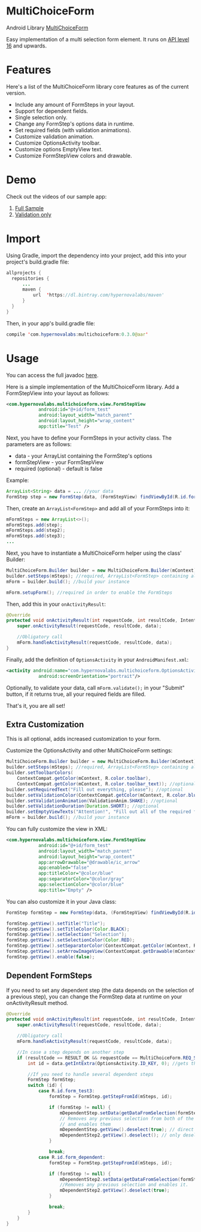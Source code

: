 # MultiChoiceForm
Android Library [MultiChoiceForm](https://github.com/lcabrales/multichoiceform)

Easy implementation of a multi selection form element.
It runs on [API level 16](https://developer.android.com/guide/topics/manifest/uses-sdk-element.html#ApiLevels)
and upwards.

# Features

Here's a list of the MultiChoiceForm library core features as of the current version.

  * Include any amount of FormSteps in your layout.
  * Support for dependent fields.
  * Single selection only.
  * Change any FormStep's options data in runtime.
  * Set required fields (with validation animations).
  * Customize validation animation.
  * Customize OptionsActivity toolbar.
  * Customize options EmptyView text.
  * Customize FormStepView colors and drawable.

# Demo

Check out the videos of our sample app:

1. [Full Sample](https://raw.githubusercontent.com/lcabrales/multichoiceform/master/screenshots/sample.mp4)
2. [Validation only](https://raw.githubusercontent.com/lcabrales/multichoiceform/master/screenshots/validation_animation.mp4)

# Import

Using Gradle, import the dependency into your project, add this into your project's build.gradle file:

```java
allprojects {
  repositories {
      ...
      maven {
          url  'https://dl.bintray.com/hypernovalabs/maven'
      }
  }
}
```

Then, in your app's build.gradle file:
```java
compile 'com.hypernovalabs:multichoiceform:0.3.0@aar'
```

# Usage

You can access the full javadoc [here](https://lcabrales.github.io/multichoiceform/javadoc/v0.3.0/).

Here is a simple implementation of the MultiChoiceForm library. Add a FormStepView into your layout as follows:

```xml
<com.hypernovalabs.multichoiceform.view.FormStepView
            android:id="@+id/form_test"
            android:layout_width="match_parent"
            android:layout_height="wrap_content"
            app:title="Test" />
```

Next, you have to define your FormSteps in your activity class. The parameters are as follows:
  * data - your ArrayList<String> containing the FormStep's options
  * formStepView - your FormStepView
  * required (optional) - default is false
  
Example:
```java
ArrayList<String> data = ... //your data
FormStep step = new FormStep(data, (FormStepView) findViewById(R.id.form_test), true);
```

Then, create an `ArrayList<FormStep>` and add all of your FormSteps into it:
```java
mFormSteps = new ArrayList<>();
mFormSteps.add(step);
mFormSteps.add(step2);
mFormSteps.add(step3);
...
```

Next, you have to instantiate a MultiChoiceForm helper using the class' Builder:

```java
MultiChoiceForm.Builder builder = new MultiChoiceForm.Builder(mContext);
builder.setSteps(mSteps); //required, ArrayList<FormStep> containing all of your FormSteps
mForm = builder.build(); //build your instance

mForm.setupForm(); //required in order to enable the FormSteps
```

Then, add this in your `onActivityResult`:
```java
@Override
protected void onActivityResult(int requestCode, int resultCode, Intent data) {
    super.onActivityResult(requestCode, resultCode, data);

    //Obligatory call
    mForm.handleActivityResult(requestCode, resultCode, data);
}
```

Finally, add the definition of `OptionsActivity` in your `AndroidManifest.xml`:
```xml
<activity android:name="com.hypernovalabs.multichoiceform.OptionsActivity"
            android:screenOrientation="portrait"/>
```

Optionally, to validate your data, call `mForm.validate();` in your "Submit" button,
if it returns true, all your required fields are filled.

That's it, you are all set!

## Extra Customization

This is all optional, adds increased customization to your form.

Customize the OptionsActivity and other MultiChoiceForm settings:

```java
MultiChoiceForm.Builder builder = new MultiChoiceForm.Builder(mContext);
builder.setSteps(mSteps); //required, ArrayList<FormStep> containing all of your FormSteps
builder.setToolbarColors(
    ContextCompat.getColor(mContext, R.color.toolbar),
    ContextCompat.getColor(mContext, R.color.toolbar_text)); //optional
builder.setRequiredText("Fill out everything, please"); //optional
builder.setValidationColor(ContextCompat.getColor(mContext, R.color.bluet)); //optional
builder.setValidationAnimation(ValidationAnim.SHAKE); //optional
builder.setValidationDuration(Duration.SHORT); //optional
builder.setEmptyViewTexts("Attention!", "Fill out all of the required fields, please"); //optional
mForm = builder.build(); //build your instance
```

You can fully customize the view in XML:

```xml
<com.hypernovalabs.multichoiceform.view.FormStepView
            android:id="@+id/form_test"
            android:layout_width="match_parent"
            android:layout_height="wrap_content"
            app:arrowDrawable="@drawable/ic_arrow"
            app:enabled="false"
            app:titleColor="@color/blue"
            app:separatorColor="@color/gray"
            app:selectionColor="@color/blue"
            app:title="Empty" />
```
  
You can also customize it in your Java class:
  
```java
FormStep formStep = new FormStep(data, (FormStepView) findViewById(R.id.form_test), true);

formStep.getView().setTitle("Title");
formStep.getView().setTitleColor(Color.BLACK);
formStep.getView().setSelection("Selection");
formStep.getView().setSelectionColor(Color.RED);
formStep.getView().setSeparatorColor(ContextCompat.getColor(mContext, R.color.red));
formStep.getView().setArrowImageView(ContextCompat.getDrawable(mContext, R.drawable.ic_action_arrow));
formStep.getView().enable(false);
```

## Dependent FormSteps

If you need to set any dependent step (the data depends on the selection of a previous step),
you can change the FormStep data at runtime on your onActivityResult method.

```java
@Override
protected void onActivityResult(int requestCode, int resultCode, Intent data) {
    super.onActivityResult(requestCode, resultCode, data);

    //Obligatory call
    mForm.handleActivityResult(requestCode, resultCode, data);

    //In case a step depends on another step
    if (resultCode == RESULT_OK && requestCode == MultiChoiceForm.REQ_SELECTION) {
        int id = data.getIntExtra(OptionsActivity.ID_KEY, 0); //gets the resId of the selected FormStep

        //If you need to handle several dependent steps
        FormStep formStep;
        switch (id) {
            case R.id.form_test3:
                formStep = FormStep.getStepFromId(mSteps, id);

                if (formStep != null) {
                    mDependentStep.setData(getDataFromSelection(formStep.getView().getSelection(), 5));
                    // Removes any previous selection from both of the dependent FormSteps fields
                    // and enables them
                    mDependentStep.getView().deselect(true); // direct child, enables it
                    mDependentStep2.getView().deselect(); // only deselects, still has a parent deselected
                }

                break;
            case R.id.form_dependent:
                formStep = FormStep.getStepFromId(mSteps, id);

                if (formStep != null) {
                    mDependentStep2.setData(getDataFromSelection(formStep.getView().getSelection(), 5));
                    //Removes any previous selection and enables it.
                    mDependentStep2.getView().deselect(true);
                }

                break;
        }
    }
}
```

